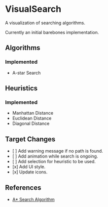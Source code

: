 # VisualSearch

A visualization of searching algorithms.

Currently an initial barebones implementation.

## Algorithms

### Implemented

<ul>
 <li>A-star Search</li>
</ul>

## Heuristics

### Implemented

<ul>
 <li>Manhattan Distance</li>
 <li>Euclidean Distance</li>
 <li>Diagonal Distance</li>
</ul>

## Target Changes

<ul>
<li>[ ] Add warning message if no path is found.</li>
<li>[ ] Add animation while search is ongoing.</li>
<li>[ ] Add selection for heuristic to be used.</li>
<li>[x] Add UI style.</li>
<li>[x] Update icons.</li>
</ul>

## References

<ul>
 <li><a href="https://www.geeksforgeeks.org/a-search-algorithm/" target="_blank">A* Search Algorithm</a></li>
 </ul>
